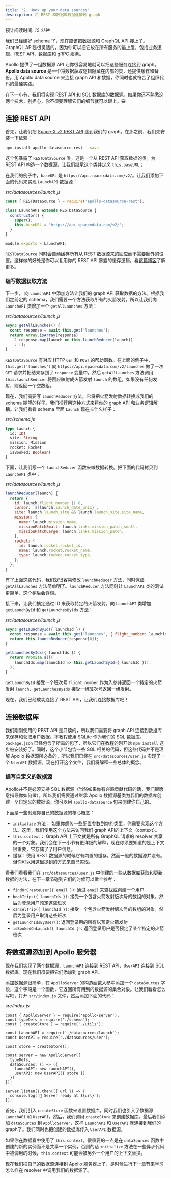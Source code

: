 ```yaml
---
title: '2. Hook up your data sources'
description: 将 REST 和数据库数据连接到 graph
---
```


预计阅读时间: _10 分钟_

我们已经建好 schema 了，现在应该把数据源和 GraphQL API 接上了。GraphQL API是很灵活的，因为你可以把它放在所有服务的最上层，包括业务逻辑、REST API、数据库和 gRPC 服务。

Apollo 提供了一组数据源 API 让你很容易地就可以把这些服务连接到 graph。**Apollo data source** 是一个将数据获取逻辑隐藏在内部的类，还提供缓存和备份。用 Apollo data source 来连接 graph API 和数据，你同时也就符合了组织代码的最佳实践。

在下一小节，我们将实现 REST API 和 SQL 数据库的数据源。如果你还不熟悉这两个技术，别担心，你不须要理解它们的细节就可以跟上。😀

## 连接 REST API

首先，让我们把 [Space-X v2 REST API](https://github.com/r-spacex/SpaceX-API) 连到我们的 graph。在那之前，我们先安装一下依赖：

```bash
npm install apollo-datasource-rest --save
```

这个包暴露了 `RESTDataSource` 类，这是一个从 REST API 获取数据的类。为 REST API 构造一个数据源，让我们继承这个类并定义 `this.baseURL`；

在我们的例子中，`baseURL` 是 `https://api.spacexdata.com/v2/`。让我们添加下面的代码来实现 `LaunchAPI` 数据源：

_src/datasources/launch.js_

```js
const { RESTDataSource } = require('apollo-datasource-rest');

class LaunchAPI extends RESTDataSource {
  constructor() {
    super();
    this.baseURL = 'https://api.spacexdata.com/v2/';
  }
}

module.exports = LaunchAPI;
```

`RESTDataSource` 同时会自动缓存所有从 REST 数据源来的回应而不需要额外的设置。这样做的好处是你可以复用你的 REST API 暴露的缓存逻辑。看[这篇博客](https://blog.apollographql.com/easy-and-performant-graphql-over-rest-e02796993b2b)了解更多。

### 编写数据获取方法

下一步， 向 `LaunchAPI` 中添加方法让我们的 graph API 获取数据的方法。根据我们之前定的 schema，我们需要一个方法获取所有的火箭发射，所以让我们向 `LaunchAPI` 类增加一个 `getAllLaunches` 方法：

_src/datasources/launch.js_

```js
async getAllLaunches() {
  const response = await this.get('launches');
  return Array.isArray(response)
    ? response.map(launch => this.launchReducer(launch))
    : [];
}
```

`RESTDataSource` 有对应 HTTP `GET` 和 `POST` 的帮助函数。在上面的例子中，`this.get('launches')` 向 `https://api.spacexdata.com/v2/launches` 做了一次 `GET` 请求并把结果存到了 `response` 变量中。然后 `getAllLaunches` 方法调用 `this.launchReducer` 将回应映射成火箭发射 `launch` 的数组，如果没有任何发射，则返回一个空数组。

现在，我们需要写 `launchReducer` 方法，它将把火箭发射数据转换成我们的 schema 期望的样子。我们推荐用这种方式来将你的 graph API 和业务逻辑解耦。让我们看看 schema 里面 `Launch` 现在长什么样子：

_src/schema.js_

```graphql
type Launch {
  id: ID!
  site: String
  mission: Mission
  rocket: Rocket
  isBooked: Boolean!
}
```
下面，让我们写一个 `launchReducer` 函数来做数据转换。把下面的代码拷贝到 `LaunchAPI` 类中：

_src/datasources/launch.js_

```js
launchReducer(launch) {
  return {
    id: launch.flight_number || 0,
    cursor: `${launch.launch_date_unix}`,
    site: launch.launch_site && launch.launch_site.site_name,
    mission: {
      name: launch.mission_name,
      missionPatchSmall: launch.links.mission_patch_small,
      missionPatchLarge: launch.links.mission_patch,
    },
    rocket: {
      id: launch.rocket.rocket_id,
      name: launch.rocket.rocket_name,
      type: launch.rocket.rocket_type,
    },
  };
}
```

有了上面这些代码，我们就很容易修改 `launchReducer` 方法，同时保证 `getAllLaunches` 方法简单明了。`launchReducer` 方法同时让 `LaunchAPI` 类的测试更简单，这个稍后会详谈。

接下来，让我们搞定通过 ID 来获取特定的火箭发射。向 `LaunchAPI` 类增加 `getLaunchById` 和 `getLaunchesByIds` 方法：

_src/datasources/launch.js_

```js
async getLaunchById({ launchId }) {
  const response = await this.get('launches', { flight_number: launchId });
  return this.launchReducer(response[0]);
}

getLaunchesByIds({ launchIds }) {
  return Promise.all(
    launchIds.map(launchId => this.getLaunchById({ launchId })),
  );
}
```

`getLaunchById` 接受一个班次号 `flight_number` 作为入参并返回一个特定的火箭发射 `launch`，`getLaunchesByIds` 接受一组班次号返回一组发射。

现在，我们已经成功连接了 REST API，让我们连接数据库吧！

## 连接数据库

我们刚刚使用的 REST API 是只读的，所以我们需要将 graph API 连接到数据库来保存和获取用户数据。本教程使用 SQLite 作为我们的 SQL 数据库。`package.json` 已经包含了所需的包了，所以它们在教程的刚开始 `npm install` 这步被安装好了。同时，这个小节包含一些 SQL 相关的代码，但这些代码并不是理解 Apollo 数据源所必备的，所以我们已经在 `src/datasources/user.js` 实现了一个 `UserAPI` 数据源。现在打开这个文件，我们将解释一些总体的概念。

### 编写自定义的数据源

Apollo并不是必须支持 SQL 数据源（当然如果你有兴趣贡献代码的话，我们很愿意指导你如何做），所以我们需要通过继承 Apollo 数据源基类为我们的数据库创建一个自定义的数据源。你可以用 `apollo-datasource` 包来创建你自己的。

下面是一些创建你自己的数据源的核心概念：

- `initialize` 方法： 如果你想传一些配置参数到你的类里，你需要实现这个方法。这里，我们使用这个方法来访问我们 graph API的上下文（context）。
- `this.context`： Graph API 上下文就是所有 GraphQL 请求的 resolver 共享的一个对象。我们会在下一小节有更详细的解释，现在你须要知道的是上下文很重要，它存储了了用户信息。
- 缓存：使用 REST 数据源的时候它有内置的缓存，然而一般的数据源并没有。但你可以用[这里](https://www.apollographql.com/docs/apollo-server/features/data-sources/#using-memcached-redis-as-a-cache-storage-backend)提到的方式来自己实现。

看我们看看我们在 `src/datasources/user.js` 中创建的一些从数据库获取和更新数据的方法，在下一章节碰到它们的时候可以做个参考：

- `findOrCreateUser({ email })`: 通过 `email` 来查找或创建一个用户
- `bookTrips({ launchIds })`: 接受一个包含火箭发射版次号的数组的对象，然后为登录用户预定这些班次
- `cancelTrip({ launchId })`: 接受一个包含火箭发射版次号的数组的对象，然后为登录用户取消这些班次
- `getLaunchIdsByUser()`: 返回登录用的所有以预定火箭发射
- `isBookedOnLaunch({ launchId })`: 返回登录用户是否预定了某个特定的火箭班次

## 将数据源添加到 Apollo 服务器

现在我们实现了两个数据源，`LaunchAPI` 连接到 REST API，`UserAPI` 连接到 SQL 数据库。现在我们须要把它们添加到 graph API。

添加数据源很简单，在 `ApolloServer` 的构造函数入参中添加一个 `dataSources` 字段，这个字段是一个函数，它返回所有用到的数据源的集合对象。让我们看看怎么写吧，打开 `src/index.js` 文件，然后添加下面的代码：

_src/index.js_

```js{3,5,6,8,12-15}
const { ApolloServer } = require('apollo-server');
const typeDefs = require('./schema');
const { createStore } = require('./utils');

const LaunchAPI = require('./datasources/launch');
const UserAPI = require('./datasources/user');

const store = createStore();

const server = new ApolloServer({
  typeDefs,
  dataSources: () => ({
    launchAPI: new LaunchAPI(),
    userAPI: new UserAPI({ store })
  })
});

server.listen().then(({ url }) => {
  console.log(`🚀 Server ready at ${url}`);
});
```

首先，我们引入 `createStore` 函数来设置数据库，同时我们也引入了数据源 `LaunchAPI` 和 `UserAPI`。然后，我们调用 `createStore` 来创建数据库。最后我们添加 `dataSources` 到 `ApolloServer`，这样 `LaunchAPI` 和 `UserAPI` 就连接到我们的 graph了。我们同时也把创建的数据库传入 `UserAPI` 数据源。

如果你在数据看中使用了 `this.context`，很重要的一点是在 `dataSources` 函数中创建的新的实例而不是共享一个实例，否则的话 `initialize` 方法在一些异步代码中被调用的时候，`this.context` 可能会被另外一个用户的上下文替换。

现在我们把自己的数据源连接到 Apollo 服务器上了，是时候进行下一章节来学习怎么样在 resolver 中调用我们的数据源了。